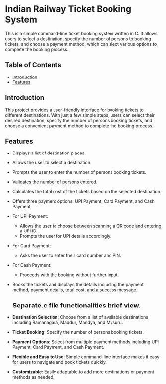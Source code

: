 # Indian Railway Ticket Booking System
This is a simple command-line ticket booking system written in C. It allows users to select a destination, specify the number of persons to booking tickets, and choose a payment method, which can slect various options to complete the booking process.

## Table of Contents
- [Introduction](#introduction)
- [Features](#features)
## Introduction
This project provides a user-friendly interface for booking tickets to different destinations. With just a few simple steps, users can select their desired destination, specify the number of persons booking tickets, and choose a convenient payment method to complete the booking process.
## Features
- Displays a list of destination places.
- Allows the user to select a destination.
- Prompts the user to enter the number of persons booking tickets.
- Validates the number of persons entered.
- Calculates the total cost of the tickets based on the selected destination.
- Offers three payment options: UPI Payment, Card Payment, and Cash Payment.
- For UPI Payment:
  - Allows the user to choose between scanning a QR code and entering a UPI ID.
  - Prompts the user for UPI details accordingly.
- For Card Payment:
  - Asks the user to enter their card number and PIN.
- For Cash Payment:
  - Proceeds with the booking without further input.
- Books the tickets and displays the details including the payment method, payment details, total cost, and a success message.

  ## Separate.c file functionalities brief view.
- **Destination Selection**: Choose from a list of available destinations including Ramanagara, Maddur, Mandya, and Mysuru.
- **Ticket Booking**: Specify the number of persons booking tickets.
- **Payment Options**: Select from multiple payment methods including UPI Payment, Card Payment, and Cash Payment.
- **Flexible and Easy to Use**: Simple command-line interface makes it easy for users to navigate and book tickets quickly.
- **Customizable**: Easily adaptable to add more destinations or payment methods as needed.
